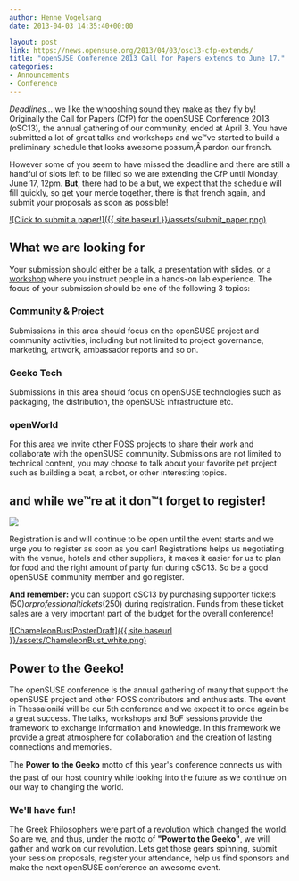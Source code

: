 ```yaml
---
author: Henne Vogelsang
date: 2013-04-03 14:35:40+00:00

layout: post
link: https://news.opensuse.org/2013/04/03/osc13-cfp-extends/
title: "openSUSE Conference 2013 Call for Papers extends to June 17."
categories:
- Announcements
- Conference
---
```

_Deadlines..._ we like the whooshing sound they make as they fly by! Originally the Call for Papers (CfP) for the openSUSE Conference 2013 (oSC13), the annual gathering of our community, ended at April 3. You have submitted a lot of great talks and workshops and we™ve started to build a preliminary schedule that looks awesome possum,Â pardon our french.

However some of you seem to have missed the deadline and there are still a handful of slots left to be filled so we are extending the CfP until Monday, June 17, 12pm. **But**, there had to be a but, we expect that the schedule will fill quickly, so get your merde together, there is that french again, and submit your proposals as soon as possible!

[![Click to submit a paper!]({{ site.baseurl }}/assets/submit_paper.png)](https://conference.opensuse.org/osem/conference/osc2013/proposal/new)


## What we are looking for


Your submission should either be a talk, a presentation with slides, or a [workshop](https://news.opensuse.org/2011/07/13/opensuse-and-rw-sessions-the-workshop/) where you instruct people in a hands-on lab experience. The focus of your submission should be one of the following 3 topics:


### Community & Project


Submissions in this area should focus on the openSUSE project and community activities, including but not limited to project governance, marketing, artwork, ambassador reports and so on.


### Geeko Tech


Submissions in this area should focus on openSUSE technologies such as packaging, the distribution, the openSUSE infrastructure etc.


### openWorld


For this area we invite other FOSS projects to share their work and collaborate with the openSUSE community. Submissions are not limited to technical content, you may choose to talk about your favorite pet project such as building a boat, a robot, or other interesting topics.

<!-- more -->


## and while we™re at it don™t forget to register!


[![](/wp-content/uploads/2011/08/register.png)](https://conference.opensuse.org/osem/conference/osc2013/register)

Registration is and will continue to be open until the event starts and we urge you to register as soon as you can! Registrations helps us negotiating with the venue, hotels and other suppliers, it makes it easier for us to plan for food and the right amount of party fun during oSC13. So be a good openSUSE community member and go register.

**And remember:** you can support oSC13 by purchasing supporter tickets ($50) or professional tickets ($250) during registration. Funds from these ticket sales are a very important part of the budget for the overall conference!

[![ChameleonBustPosterDraft]({{ site.baseurl }}/assets/ChameleonBust_white.png)](http://conference.opensuse.org)


## Power to the Geeko!


The openSUSE conference is the annual gathering of many that support the openSUSE project and other FOSS contributors and enthusiasts. The event in Thessaloniki will be our 5th conference and we expect it to once again be a great success. The talks, workshops and BoF sessions provide the framework to exchange information and knowledge. In this framework we provide a great atmosphere for collaboration and the creation of lasting connections and memories.

The **Power to the Geeko** motto of this year's conference connects us with the past of our host country while looking into the future as we continue on our way to changing the world.


### We'll have fun!


The Greek Philosophers were part of a revolution which changed the world. So are we, and thus, under the motto of **"Power to the Geeko"**, we will gather and work on our revolution. Lets get those gears spinning, submit your session proposals, register your attendance, help us find sponsors and make the next openSUSE conference an awesome event.		
